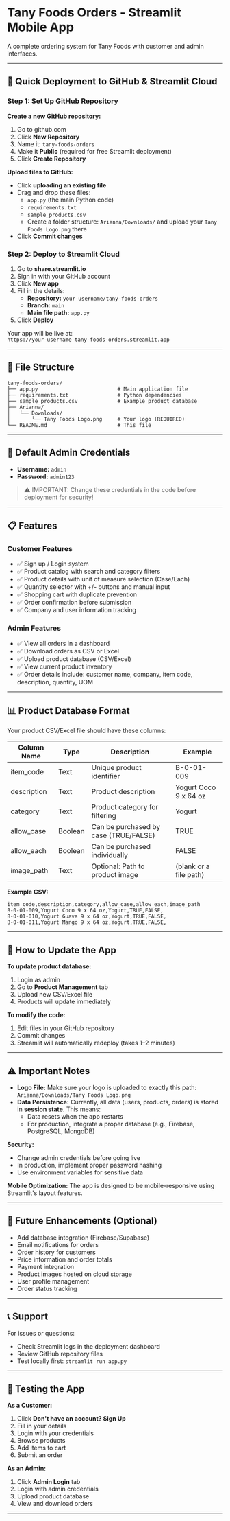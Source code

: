 # Tany Foods Orders - Streamlit Mobile App

A complete ordering system for Tany Foods with customer and admin interfaces.

---

## 🚀 Quick Deployment to GitHub & Streamlit Cloud

### Step 1: Set Up GitHub Repository

**Create a new GitHub repository:**

1. Go to github.com  
2. Click **New Repository**  
3. Name it: `tany-foods-orders`  
4. Make it **Public** (required for free Streamlit deployment)  
5. Click **Create Repository**

**Upload files to GitHub:**

- Click **uploading an existing file**  
- Drag and drop these files:
  - `app.py` (the main Python code)
  - `requirements.txt`
  - `sample_products.csv`
  - Create a folder structure: `Arianna/Downloads/` and upload your `Tany Foods Logo.png` there
- Click **Commit changes**

### Step 2: Deploy to Streamlit Cloud

1. Go to **share.streamlit.io**  
2. Sign in with your GitHub account  
3. Click **New app**  
4. Fill in the details:
   - **Repository:** `your-username/tany-foods-orders`
   - **Branch:** `main`
   - **Main file path:** `app.py`
5. Click **Deploy**

Your app will be live at:  
`https://your-username-tany-foods-orders.streamlit.app`

---

## 📁 File Structure

```
tany-foods-orders/
├── app.py                          # Main application file
├── requirements.txt                # Python dependencies
├── sample_products.csv             # Example product database
├── Arianna/
│   └── Downloads/
│       └── Tany Foods Logo.png     # Your logo (REQUIRED)
└── README.md                       # This file
```

---

## 🔐 Default Admin Credentials

- **Username:** `admin`  
- **Password:** `admin123`  

> ⚠️ IMPORTANT: Change these credentials in the code before deployment for security!

---

## 📋 Features

### Customer Features
- ✅ Sign up / Login system  
- ✅ Product catalog with search and category filters  
- ✅ Product details with unit of measure selection (Case/Each)  
- ✅ Quantity selector with +/- buttons and manual input  
- ✅ Shopping cart with duplicate prevention  
- ✅ Order confirmation before submission  
- ✅ Company and user information tracking  

### Admin Features
- ✅ View all orders in a dashboard  
- ✅ Download orders as CSV or Excel  
- ✅ Upload product database (CSV/Excel)  
- ✅ View current product inventory  
- ✅ Order details include: customer name, company, item code, description, quantity, UOM  

---

## 📊 Product Database Format

Your product CSV/Excel file should have these columns:

| Column Name | Type    | Description                               | Example                |
|-------------|---------|-------------------------------------------|------------------------|
| item_code   | Text    | Unique product identifier                  | B-0-01-009             |
| description | Text    | Product description                        | Yogurt Coco 9 x 64 oz  |
| category    | Text    | Product category for filtering             | Yogurt                 |
| allow_case  | Boolean | Can be purchased by case (TRUE/FALSE)      | TRUE                   |
| allow_each  | Boolean | Can be purchased individually              | FALSE                  |
| image_path  | Text    | Optional: Path to product image            | (blank or a file path) |

**Example CSV:**

```csv
item_code,description,category,allow_case,allow_each,image_path
B-0-01-009,Yogurt Coco 9 x 64 oz,Yogurt,TRUE,FALSE,
B-0-01-010,Yogurt Guava 9 x 64 oz,Yogurt,TRUE,FALSE,
B-0-01-011,Yogurt Mango 9 x 64 oz,Yogurt,TRUE,FALSE,
```

---

## 🔧 How to Update the App

**To update product database:**
1. Login as admin  
2. Go to **Product Management** tab  
3. Upload new CSV/Excel file  
4. Products will update immediately

**To modify the code:**
1. Edit files in your GitHub repository  
2. Commit changes  
3. Streamlit will automatically redeploy (takes 1–2 minutes)

---

## ⚠️ Important Notes

- **Logo File:** Make sure your logo is uploaded to exactly this path: `Arianna/Downloads/Tany Foods Logo.png`
- **Data Persistence:** Currently, all data (users, products, orders) is stored in **session state**. This means:
  - Data resets when the app restarts
  - For production, integrate a proper database (e.g., Firebase, PostgreSQL, MongoDB)

**Security:**
- Change admin credentials before going live  
- In production, implement proper password hashing  
- Use environment variables for sensitive data

**Mobile Optimization:** The app is designed to be mobile-responsive using Streamlit's layout features.

---

## 🔄 Future Enhancements (Optional)
- Add database integration (Firebase/Supabase)  
- Email notifications for orders  
- Order history for customers  
- Price information and order totals  
- Payment integration  
- Product images hosted on cloud storage  
- User profile management  
- Order status tracking  

---

## 📞 Support
For issues or questions:
- Check Streamlit logs in the deployment dashboard  
- Review GitHub repository files  
- Test locally first: `streamlit run app.py`

---

## 📱 Testing the App

**As a Customer:**
1. Click **Don't have an account? Sign Up**  
2. Fill in your details  
3. Login with your credentials  
4. Browse products  
5. Add items to cart  
6. Submit an order

**As an Admin:**
1. Click **Admin Login** tab  
2. Login with admin credentials  
3. Upload product database  
4. View and download orders

---
